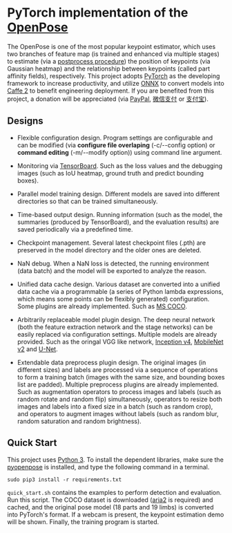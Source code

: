 # PyTorch implementation of the [OpenPose](https://arxiv.org/abs/1611.08050)

The OpenPose is one of the most popular keypoint estimator, which uses two branches of feature map (is trained and enhanced via multiple stages) to estimate (via a [postprocess procedure](https://github.com/ruiminshen/pyopenpose)) the position of keypoints (via Gaussian heatmap) and the relationship between keypoints (called part affinity fields), respectively.
This project adopts [PyTorch](http://pytorch.org/) as the developing framework to increase productivity, and utilize [ONNX](https://github.com/onnx/onnx) to convert models into [Caffe 2](https://caffe2.ai/) to benefit engineering deployment.
If you are benefited from this project, a donation will be appreciated (via [PayPal](https://www.paypal.me/minimumshen), [微信支付](donate_mm.jpg) or [支付宝](donate_alipay.jpg)).

## Designs

- Flexible configuration design.
Program settings are configurable and can be modified (via **configure file overlaping** (-c/--config option) or **command editing** (-m/--modify option)) using command line argument.

- Monitoring via [TensorBoard](https://github.com/tensorflow/tensorboard).
Such as the loss values and the debugging images (such as IoU heatmap, ground truth and predict bounding boxes).

- Parallel model training design.
Different models are saved into different directories so that can be trained simultaneously.

- Time-based output design.
Running information (such as the model, the summaries (produced by TensorBoard), and the evaluation results) are saved periodically via a predefined time.

- Checkpoint management.
Several latest checkpoint files (.pth) are preserved in the model directory and the older ones are deleted.

- NaN debug.
When a NaN loss is detected, the running environment (data batch) and the model will be exported to analyze the reason.

- Unified data cache design.
Various dataset are converted into a unified data cache via a programmable (a series of Python lambda expressions, which means some points can be flexibly generated) configuration.
Some plugins are already implemented. Such as [MS COCO](http://cocodataset.org/).

- Arbitrarily replaceable model plugin design.
The deep neural network (both the feature extraction network and the stage networks) can be easily replaced via configuration settings.
Multiple models are already provided. Such as the oringal VGG like network, [Inception v4](https://arxiv.org/abs/1602.07261), [MobileNet v2](https://arxiv.org/abs/1801.04381) and [U-Net](https://arxiv.org/abs/1505.04597).

- Extendable data preprocess plugin design.
The original images (in different sizes) and labels are processed via a sequence of operations to form a training batch (images with the same size, and bounding boxes list are padded).
Multiple preprocess plugins are already implemented. Such as
augmentation operators to process images and labels (such as random rotate and random flip) simultaneously,
operators to resize both images and labels into a fixed size in a batch (such as random crop),
and operators to augment images without labels (such as random blur, random saturation and random brightness).

## Quick Start

This project uses [Python 3](https://www.python.org/). To install the dependent libraries, make sure the [pyopenpose](https://github.com/ruiminshen/pyopenpose) is installed, and type the following command in a terminal.

```
sudo pip3 install -r requirements.txt
```

`quick_start.sh` contains the examples to perform detection and evaluation. Run this script.
The COCO dataset is downloaded ([aria2](https://aria2.github.io/) is required) and cached, and the original pose model (18 parts and 19 limbs) is converted into PyTorch's format.
If a webcam is present, the keypoint estimation demo will be shown.
Finally, the training program is started.

